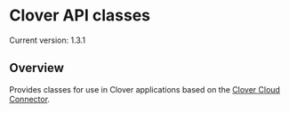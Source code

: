 # Clover API classes

<!---
!!NOTE!!  The following is automatically updated to reflect the npm version.
See the package.json postversion script, which maps to scripts/postversion.sh
Do not change this or the versioning may not reflect the npm version correctly.
--->
Current version: 1.3.1

## Overview

Provides classes for use in Clover applications based on the [Clover Cloud Connector](https://github.com/clover/remote-pay-cloud).
